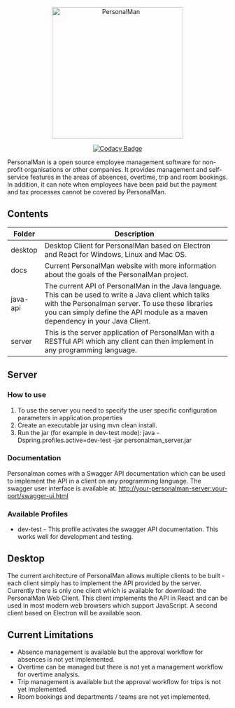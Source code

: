 <p align="center">
<img src="https://www.davelee.de/common/assets/img/portfolio/personalman-logo.png" alt="PersonalMan" width="300" height="300">
</p>

<p align=center><a href="https://app.codacy.com/manual/dave_33/personalman?utm_source=github.com&utm_medium=referral&utm_content=daveajlee/personalman&utm_campaign=Badge_Grade_Dashboard"><img src="https://api.codacy.com/project/badge/Grade/14098397910b469084be11762d5c063d" alt="Codacy Badge"> </a>
</p>

PersonalMan is a open source employee management software for non-profit organisations or other companies. It provides management and self-service features in the areas of absences, overtime, trip and room bookings. In addition, it can note when employees have been paid but the payment and tax processes cannot be covered by PersonalMan. 

## Contents

| Folder | Description |
| --- | ----------- |
| desktop | Desktop Client for PersonalMan based on Electron and React for Windows, Linux and Mac OS. |
| docs | Current PersonalMan website with more information about the goals of the PersonalMan project. |
| java-api | The current API of PersonalMan in the Java language. This can be used to write a Java client which talks with the Personalman server. To use these libraries you can simply define the API module as a maven dependency in your Java Client. |
| server | This is the server application of PersonalMan with a RESTful API which any client can then implement in any programming language. |

## Server

### How to use

1.  To use the server you need to specify the user specific configuration parameters in application.properties
2.  Create an executable jar using mvn clean install.
3.  Run the jar (for example in dev-test mode): java -Dspring.profiles.active=dev-test -jar personalman_server.jar

### Documentation

Personalman comes with a Swagger API documentation which can be used to implement the API in a client on any programming language. The swagger user interface is available at: <http://your-personalman-server:your-port/swagger-ui.html>

### Available Profiles
*   dev-test - This profile activates the swagger API documentation. This works well for development and testing.

## Desktop

The current architecture of PersonalMan allows multiple clients to be built - each client simply has to implement the API provided by the server. Currently there is only one client which is available for download: the PersonalMan Web Client. This client implements the API in React and can be used in most modern web browsers which support JavaScript. A second client based on Electron will be available soon.

## Current Limitations

* Absence management is available but the approval workflow for absences is not yet implemented.
* Overtime can be managed but there is not yet a management workflow for overtime analysis.
* Trip management is available but the approval workflow for trips is not yet implemented.
* Room bookings and departments / teams are not yet implemented.
